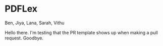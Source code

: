# PDFLex
Ben, Jiya, Lana, Sarah, Vithu

Hello there. I'm testing that the PR template shows up when making a pull request. Goodbye.